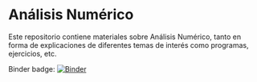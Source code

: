 # Análisis Numérico #

Este repositorio contiene materiales sobre Análisis Numérico, tanto en forma de explicaciones de diferentes temas de interés como programas, ejercicios, etc.

Binder badge:
[![Binder](https://mybinder.org/badge_logo.svg)](https://mybinder.org/v2/gh/andressotov/analisis_numerico/HEAD)
